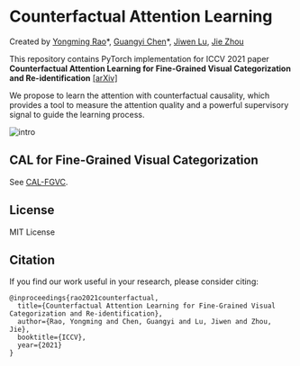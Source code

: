 # Counterfactual Attention Learning

Created by [Yongming Rao](https://raoyongming.github.io/)\*, [Guangyi Chen](https://chengy12.github.io/)\*, [Jiwen Lu](https://scholar.google.com/citations?user=TN8uDQoAAAAJ&hl=en&authuser=1), [Jie Zhou](https://scholar.google.com/citations?user=6a79aPwAAAAJ&hl=en&authuser=1)

This repository contains PyTorch implementation for ICCV 2021 paper __Counterfactual Attention Learning for Fine-Grained Visual Categorization and Re-identification__ [[arXiv]](https://arxiv.org/abs/2108.08728)

We propose to learn the attention with counterfactual causality, which provides a tool to measure the attention quality and a powerful supervisory signal to guide the learning process. 

![intro](figs/intro.png)

## CAL for Fine-Grained Visual Categorization

See [CAL-FGVC](fgvc/).


## License
MIT License

## Citation
If you find our work useful in your research, please consider citing:
```
@inproceedings{rao2021counterfactual,
  title={Counterfactual Attention Learning for Fine-Grained Visual Categorization and Re-identification},
  author={Rao, Yongming and Chen, Guangyi and Lu, Jiwen and Zhou, Jie},
  booktitle={ICCV},
  year={2021}
}
```
